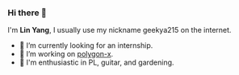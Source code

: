 ### Hi there 👋

I'm **Lin Yang**, I usually use my nickname geekya215 on the internet.

- :telescope: I’m currently looking for an internship.
- 🌱  I’m working on [polygon-x](https://github.com/polygon-x).
- :crystal_ball: I'm enthusiastic in PL, guitar, and gardening.


<!--
**geekya215/geekya215** is a ✨ _special_ ✨ repository because its `README.md` (this file) appears on your GitHub profile.

Here are some ideas to get you started:

- 🔭 I’m currently working on ...
- 🌱 I’m currently learning ...
- 👯 I’m looking to collaborate on ...
- 🤔 I’m looking for help with ...
- 💬 Ask me about ...
- 📫 How to reach me: ...
- 😄 Pronouns: ...
- ⚡ Fun fact: ...
-->
